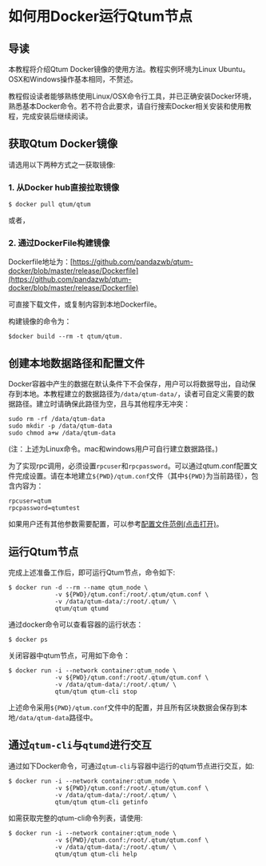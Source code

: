 # 如何用Docker运行Qtum节点

## 导读

本教程将介绍Qtum Docker镜像的使用方法。教程实例环境为Linux Ubuntu。OSX和Windows操作基本相同，不赘述。

教程假设读者能够熟练使用Linux/OSX命令行工具，并已正确安装Docker环境，熟悉基本Docker命令。若不符合此要求，请自行搜索Docker相关安装和使用教程，完成安装后继续阅读。

## 获取Qtum Docker镜像

请选用以下两种方式之一获取镜像:

### 1. 从Docker hub直接拉取镜像

```
$ docker pull qtum/qtum
```
或者，

### 2. 通过DockerFile构建镜像

Dockerfile地址为：[https://github.com/pandazwb/qtum-docker/blob/master/release/Dockerfile](https://github.com/pandazwb/qtum-docker/blob/master/release/Dockerfile)

可直接下载文件，或复制内容到本地Dockerfile。

构建镜像的命令为：

```
$docker build --rm -t qtum/qtum.
```

## 创建本地数据路径和配置文件

Docker容器中产生的数据在默认条件下不会保存，用户可以将数据导出，自动保存到本地。本教程建立的数据路径为`/data/qtum-data/`，读者可自定义需要的数据路径。建立时请确保此路径为空，且与其他程序无冲突：

```
sudo rm -rf /data/qtum-data
sudo mkdir -p /data/qtum-data
sudo chmod a+w /data/qtum-data
```

(注：上述为Linux命令。mac和windows用户可自行建立数据路径。)

为了实现rpc调用，必须设置`rpcuser`和`rpcpassword`。可以通过qtum.conf配置文件完成设置。请在本地建立`${PWD}/qtum.conf`文件（其中`${PWD}`为当前路径），包含内容为：

```
rpcuser=qtum
rpcpassword=qtumtest
```

如果用户还有其他参数需要配置，可以参考[配置文件范例(点击打开)](https://github.com/qtumproject/qtum/blob/1a926b980f03e97322c7dd787835bec1730f35d2/contrib/debian/examples/qtum.conf)。

## 运行Qtum节点

完成上述准备工作后，即可运行Qtum节点，命令如下:

```
$ docker run -d --rm --name qtum_node \
             -v ${PWD}/qtum.conf:/root/.qtum/qtum.conf \
             -v /data/qtum-data/:/root/.qtum/ \
             qtum/qtum qtumd
```

通过docker命令可以查看容器的运行状态：

```
$ docker ps
```

关闭容器中qtum节点，可用如下命令：

```
$ docker run -i --network container:qtum_node \
             -v ${PWD}/qtum.conf:/root/.qtum/qtum.conf \
             -v /data/qtum-data/:/root/.qtum/ \
             qtum/qtum qtum-cli stop
```

上述命令采用`${PWD}/qtum.conf`文件中的配置，并且所有区块数据会保存到本地`/data/qtum-data`路径中。

## 通过`qtum-cli`与`qtumd`进行交互

通过如下Docker命令，可通过`qtum-cli`与容器中运行的qtum节点进行交互，如:

```
$ docker run -i --network container:qtum_node \
             -v ${PWD}/qtum.conf:/root/.qtum/qtum.conf \
             -v /data/qtum-data/:/root/.qtum/ \
             qtum/qtum qtum-cli getinfo
```

如需获取完整的qtum-cli命令列表，请使用:

```
$ docker run -i --network container:qtum_node \
             -v ${PWD}/qtum.conf:/root/.qtum/qtum.conf \
             -v /data/qtum-data/:/root/.qtum/ \
             qtum/qtum qtum-cli help
```
